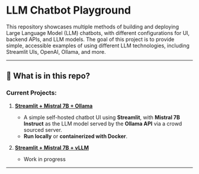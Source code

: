 # LLM Chatbot Playground

This repository showcases multiple methods of building and deploying Large Language Model (LLM) chatbots, with different configurations for UI, backend APIs, and LLM models. The goal of this project is to provide simple, accessible examples of using different LLM technologies, including Streamlit UIs, OpenAI, Ollama, and more.

---

## 🧠 What is in this repo?

### Current Projects:

1. **[Streamlit + Mistral 7B + Ollama](https://github.com/wj-tan/vllm-demo/tree/main/1_streamlit_mistral7b_ollama)**
   - A simple self-hosted chatbot UI using **Streamlit**, with **Mistral 7B Instruct** as the LLM model served by the **Ollama API** via a crowd sourced server.
   - **Run locally** or **containerized with Docker**.

2. **[Streamlit + Mistral 7B + vLLM](https://github.com/wj-tan/llm-chatbot-playground/tree/main/2_streamlit_mistral7b_vllm)**
   - Work in progress
---
